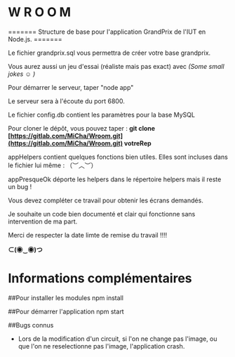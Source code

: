 # W R O O M
======= Structure de base pour l'application GrandPrix de l'IUT en Node.js. =======

Le fichier grandprix.sql vous permettra de créer votre base grandprix.

Vous aurez aussi un jeu d'essai (réaliste mais pas exact) avec _(Some small jokes ☺ )_

Pour démarrer le serveur, taper "node app"

Le serveur sera à l'écoute du port 6800.

Le fichier config.db contient les paramètres pour la base MySQL

Pour cloner le dépôt, vous pouvez taper : **git clone [https://gitlab.com/MiCha/Wroom.git](https://gitlab.com/MiCha/Wroom.git) votreRep**

appHelpers contient quelques fonctions bien utiles. Elles sont incluses dans le fichier lui même : （︶︿︶）

appPresqueOk déporte les helpers dans le répertoire helpers mais il reste un bug !

Vous devez compléter ce travail pour obtenir les écrans demandés.

Je souhaite un code bien documenté et clair qui fonctionne sans intervention de ma part.

Merci de respecter la date limte de remise du travail !!!!

**⊂(◉‿◉)つ**

# Informations complémentaires

##Pour installer les modules
npm install

##Pour démarrer l'application
npm start

##Bugs connus
- Lors de la modification d'un circuit, si l'on ne change pas l'image, ou que l'on ne reselectionne pas l'image, l'application crash.
